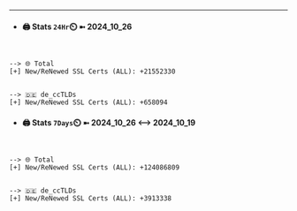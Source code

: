 

---
- #### 🖨️ **Stats** `24Hr`⏲️ ➼ 2024_10_26
```console


--> 🌐 Total
[+] New/ReNewed SSL Certs (ALL): +21552330


--> 🇩🇪 de_ccTLDs
[+] New/ReNewed SSL Certs (ALL): +658094

```

- #### 🖨️ **Stats** `7Days`⏲️ ➼ 2024_10_26 <--> 2024_10_19
```console


--> 🌐 Total
[+] New/ReNewed SSL Certs (ALL): +124086809


--> 🇩🇪 de_ccTLDs
[+] New/ReNewed SSL Certs (ALL): +3913338

```

